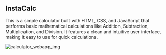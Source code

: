 ## InstaCalc
<p>This is a simple calculator built with HTML, CSS, and JavaScript that performs basic mathematical calculations like Addition, Subtraction, Multiplication, and Division. It features a clean and intuitive user interface, making it easy to use for quick calculations.</p>

![calculator_webapp_img](https://github.com/user-attachments/assets/e2fa0911-1d1a-4355-bffe-85d8dd120140)
